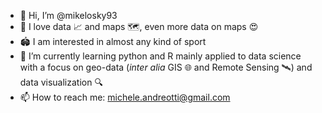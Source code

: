 - 👋 Hi, I’m @mikelosky93
- 👀 I love data 📈 and maps 🗺️, even more data on maps 😍
- 🏟️ I am interested in almost any kind of sport 
- 🌱 I’m currently learning python and R mainly applied to data science with a focus on geo-data (*inter alia* GIS 🌐 and Remote Sensing 🛰️) and data visualization 🔍
- 📫 How to reach me: michele.andreotti@gmail.com

<!---
mikelosky93/mikelosky93 is a ✨ special ✨ repository because its `README.md` (this file) appears on your GitHub profile.
You can click the Preview link to take a look at your changes.
--->
